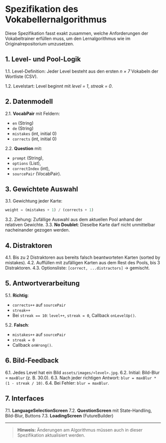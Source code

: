 # Spezifikation des Vokabellernalgorithmus

Diese Spezifikation fasst exakt zusammen, welche Anforderungen der Vokabeltrainer erfüllen muss, um den Lernalgorithmus wie im Originalrepositorium umzusetzen.

## 1. Level- und Pool-Logik

1.1. Level-Definition: Jeder Level besteht aus den ersten *n × 7* Vokabeln der Wortliste (CSV).

1.2. Levelstart: Level beginnt mit *level = 1*, *streak = 0*.

## 2. Datenmodell

2.1. **VocabPair** mit Feldern:

* `en` (String)
* `de` (String)
* `mistakes` (int, initial 0)
* `corrects` (int, initial 0)

2.2. **Question** mit:

* `prompt` (String),
* `options` (List<String>),
* `correctIndex` (int),
* `sourcePair` (VocabPair).

## 3. Gewichtete Auswahl

3.1. Gewichtung jeder Karte:

```dart
weight = (mistakes + 1) / (corrects + 1)
```

3.2. Ziehung: Zufällige Auswahl aus dem aktuellen Pool anhand der relativen Gewichte.
3.3. **No Doublet**: Dieselbe Karte darf nicht unmittelbar nacheinander gezogen werden.

## 4. Distraktoren

4.1. Bis zu 2 Distraktoren aus bereits falsch beantworteten Karten (sorted by mistakes).
4.2. Auffüllen mit zufälligen Karten aus dem Rest des Pools, bis 3 Distraktoren.
4.3. Optionsliste: `[correct, ...distractors]` → gemischt.

## 5. Antwortverarbeitung

5.1. **Richtig**:

* `corrects++` auf `sourcePair`
* `streak++`
* Bei `streak == 10`: `level++`, `streak = 0`, Callback `onLevelUp()`.

5.2. **Falsch**:

* `mistakes++` auf `sourcePair`
* `streak = 0`
* Callback `onWrong()`.

## 6. Bild-Feedback

6.1. Jedes Level hat ein Bild `assets/images/<level>.jpg`.
6.2. Initial: Bild-Blur = `maxBlur` (z. B. 30.0).
6.3. Nach jeder richtigen Antwort: `blur = maxBlur * (1 - streak / 10)`.
6.4. Bei Fehler: `blur = maxBlur`.

## 7. Interfaces

7.1. **LanguageSelectionScreen**
7.2. **QuestionScreen** mit State-Handling, Bild-Blur, Buttons
7.3. **LoadingScreen** (FutureBuilder)

---

> **Hinweis:** Änderungen am Algorithmus müssen auch in dieser Spezifikation aktualisiert werden.
